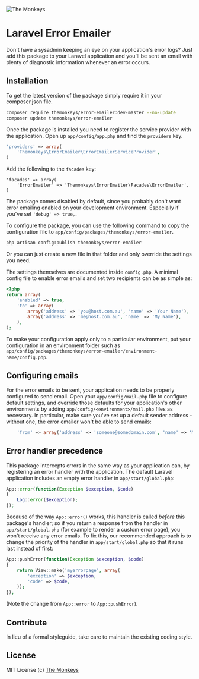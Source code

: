 ![The Monkeys](http://www.themonkeys.com.au/img/monkey_logo.png)

Laravel Error Emailer
=====================

Don't have a sysadmin keeping an eye on your application's error logs? Just add this package to your Laravel application
and you'll be sent an email with plenty of diagnostic information whenever an error occurs.


Installation
------------
To get the latest version of the package simply require it in your composer.json file.

```bash
composer require themonkeys/error-emailer:dev-master --no-update
composer update themonkeys/error-emailer
```

Once the package is installed you need to register the service provider with the application. Open up
`app/config/app.php` and find the `providers` key.

```php
'providers' => array(
    'Themonkeys\ErrorEmailer\ErrorEmailerServiceProvider',
)
```

Add the following to the `facades` key:

```
'facades' => array(
    'ErrorEmailer' => 'Themonkeys\ErrorEmailer\Facades\ErrorEmailer',
)
```

The package comes disabled by default, since you probably don't want error emailing enabled on your development
environment. Especially if you've set `'debug' => true,`.

To configure the package, you can use the following command to copy the configuration file to
`app/config/packages/themonkeys/error-emailer`.

```sh
php artisan config:publish themonkeys/error-emailer
```

Or you can just create a new file in that folder and only override the settings you need.

The settings themselves are documented inside `config.php`. A minimal config file to enable error emails and set two
recipients can be as simple as:

```php
<?php
return array(
    'enabled' => true,
    'to' => array(
        array('address' => 'you@host.com.au', 'name' => 'Your Name'),
        array('address' => 'me@host.com.au', 'name' => 'My Name'),
    ),
);
```

To make your configuration apply only to a particular environment, put your configuration in an environment folder such
as `app/config/packages/themonkeys/error-emailer/environment-name/config.php`.

Configuring emails
------------------

For the error emails to be sent, your application needs to be properly configured to send email. Open your 
`app/config/mail.php` file to configure default settings, and override those defaults for your application's other
environments by adding `app/config/<environment>/mail.php` files as necessary. In particular, make sure you've set up
a default sender address - without one, the error emailer won't be able to send emails:

```php
    'from' => array('address' => 'someone@somedomain.com', 'name' => 'My Application'),
```

Error handler precedence
------------------------

This package intercepts errors in the same way as your application can, by registering an error handler with the 
application. The default Laravel application includes an empty error handler in `app/start/global.php`:

```php
App::error(function(Exception $exception, $code)
{
	Log::error($exception);
});
```

Because of the way `App::error()` works, this handler is called _before_ this package's handler; so if you return a 
response from the handler in `app/start/global.php` (for example to render a custom error page), you won't receive any 
error emails. To fix this, our recommended approach is to change the priority of the handler in `app/start/global.php`
so that it runs last instead of first:

```php
App::pushError(function(Exception $exception, $code)
{
	return View::make('myerrorpage', array(
	    'exception' => $exception,
	    'code' => $code,
    ));
});
```

(Note the change from `App::error` to `App::pushError`).

Contribute
----------

In lieu of a formal styleguide, take care to maintain the existing coding style.

License
-------

MIT License
(c) [The Monkeys](http://www.themonkeys.com.au/)
